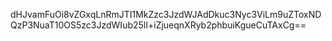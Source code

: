 dHJvamFuOi8vZGxqLnRmJTI1MkZzc3JzdWJAdDkuc3Nyc3ViLm9uZToxNDQzP3NuaT10OS5zc3JzdWIub25lI+iZjueqnXRyb2phbuiKgueCuTAxCg==